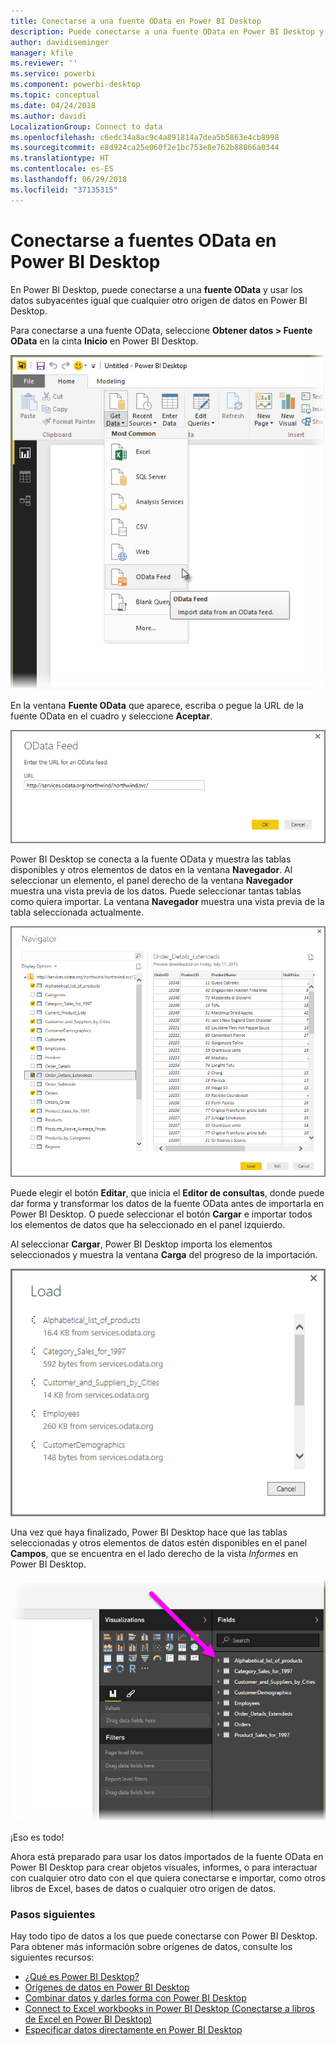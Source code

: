 ```yaml
---
title: Conectarse a una fuente OData en Power BI Desktop
description: Puede conectarse a una fuente OData en Power BI Desktop y usarla fácilmente
author: davidiseminger
manager: kfile
ms.reviewer: ''
ms.service: powerbi
ms.component: powerbi-desktop
ms.topic: conceptual
ms.date: 04/24/2018
ms.author: davidi
LocalizationGroup: Connect to data
ms.openlocfilehash: c6edc34a8ac9c4a891814a7dea5b5863e4cb8998
ms.sourcegitcommit: e8d924ca25e060f2e1bc753e8e762b88066a0344
ms.translationtype: HT
ms.contentlocale: es-ES
ms.lasthandoff: 06/29/2018
ms.locfileid: "37135315"
---
```

# <a name="connect-to-odata-feeds-in-power-bi-desktop"></a>Conectarse a fuentes OData en Power BI Desktop
En Power BI Desktop, puede conectarse a una **fuente OData** y usar los datos subyacentes igual que cualquier otro origen de datos en Power BI Desktop.

Para conectarse a una fuente OData, seleccione **Obtener datos > Fuente OData** en la cinta **Inicio** en Power BI Desktop.

![](media/desktop-connect-odata/connect-to-odata_1.png)

En la ventana **Fuente OData** que aparece, escriba o pegue la URL de la fuente OData en el cuadro y seleccione **Aceptar**.

![](media/desktop-connect-odata/connect-to-odata_2.png)

Power BI Desktop se conecta a la fuente OData y muestra las tablas disponibles y otros elementos de datos en la ventana **Navegador**. Al seleccionar un elemento, el panel derecho de la ventana **Navegador** muestra una vista previa de los datos. Puede seleccionar tantas tablas como quiera importar. La ventana **Navegador** muestra una vista previa de la tabla seleccionada actualmente.

![](media/desktop-connect-odata/connect-to-odata_3.png)

Puede elegir el botón **Editar**, que inicia el **Editor de consultas**, donde puede dar forma y transformar los datos de la fuente OData antes de importarla en Power BI Desktop. O puede seleccionar el botón **Cargar** e importar todos los elementos de datos que ha seleccionado en el panel izquierdo.

Al seleccionar **Cargar**, Power BI Desktop importa los elementos seleccionados y muestra la ventana **Carga** del progreso de la importación.

![](media/desktop-connect-odata/connect-to-odata_4.png)

Una vez que haya finalizado, Power BI Desktop hace que las tablas seleccionadas y otros elementos de datos estén disponibles en el panel **Campos**, que se encuentra en el lado derecho de la vista *Informes* en Power BI Desktop.

![](media/desktop-connect-odata/connect-to-odata_5.png)

¡Eso es todo!

Ahora está preparado para usar los datos importados de la fuente OData en Power BI Desktop para crear objetos visuales, informes, o para interactuar con cualquier otro dato con el que quiera conectarse e importar, como otros libros de Excel, bases de datos o cualquier otro origen de datos.

### <a name="next-steps"></a>Pasos siguientes
Hay todo tipo de datos a los que puede conectarse con Power BI Desktop. Para obtener más información sobre orígenes de datos, consulte los siguientes recursos:

* [¿Qué es Power BI Desktop?](desktop-what-is-desktop.md)
* [Orígenes de datos en Power BI Desktop](desktop-data-sources.md)
* [Combinar datos y darles forma con Power BI Desktop](desktop-shape-and-combine-data.md)
* [Connect to Excel workbooks in Power BI Desktop (Conectarse a libros de Excel en Power BI Desktop)](desktop-connect-excel.md)   
* [Especificar datos directamente en Power BI Desktop](desktop-enter-data-directly-into-desktop.md)   

